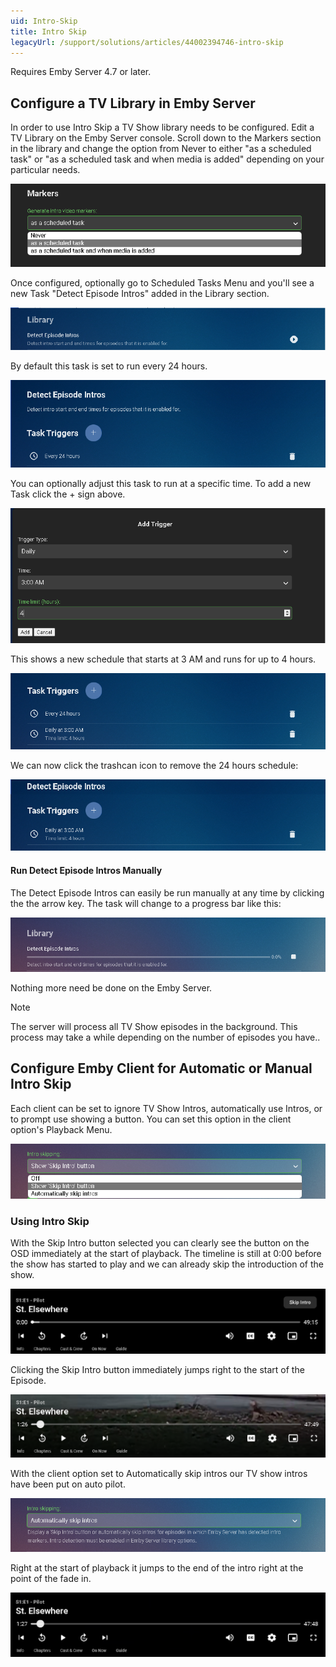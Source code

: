 ```yaml
---
uid: Intro-Skip
title: Intro Skip
legacyUrl: /support/solutions/articles/44002394746-intro-skip
---
```



Requires Emby Server 4.7 or later.

## Configure a TV Library in Emby Server

In order to use Intro Skip a TV Show library needs to be configured. Edit a TV Library on the Emby Server console.  Scroll down to the Markers section in the library and change the option from Never to either "as a scheduled task" or "as a scheduled task and when media is added" depending on your particular needs.


![Intro Skip1](images/server/intro_skip1.png)




Once configured, optionally go to Scheduled Tasks Menu and you'll see a new Task "Detect Episode Intros" added in the Library section.

![Intro Skip2](images/server/intro_skip2.png)



By default this task is set to run every 24 hours.

![Intro Skip3](images/server/intro_skip3.png)

You can optionally adjust this task to run at a specific time. To add a new Task click the + sign above.

![Intro Skip4](images/server/intro_skip4.png)

This shows a new schedule that starts at 3 AM and runs for up to 4 hours.

![Intro Skip5](images/server/intro_skip5.png)


We can now click the trashcan icon to remove the 24 hours schedule:

![Intro Skip6](images/server/intro_skip6.png)

#### Run Detect Episode Intros Manually


The Detect Episode Intros can easily be run manually at any time by clicking the the arrow key.  The task will change to a progress bar like this:

![Intro Skip7](images/server/intro_skip7.png)

Nothing more need be done on the Emby Server.


> [!NOTE]
> The server will process all TV Show episodes in the background.
This process may take a while depending on the number of episodes you have.. 


## Configure Emby Client for Automatic or Manual Intro Skip


Each client can be set to ignore TV Show Intros, automatically use Intros, or to prompt use showing a button.  You can set this option in the client option's Playback Menu.

![Intro Skip8](images/server/intro_skip8.png)

### Using Intro Skip

With the Skip Intro button selected you can clearly see the button on the OSD immediately at the start of playback. The timeline is still at 0:00 before the show has started to play and we can already skip the introduction of the show.

![Intro Skip9](images/server/intro_skip9.png)

Clicking the Skip Intro button immediately jumps right to the start of the Episode.

![Intro Skip10](images/server/intro_skip10.png)

With the client option set to Automatically skip intros our TV show intros have been put on auto pilot. 

![Intro Skip11](images/server/intro_skip11.png)

Right at the start of playback it jumps to the end of the intro right at the point of the fade in.

![Intro Skip12](images/server/intro_skip12.png)